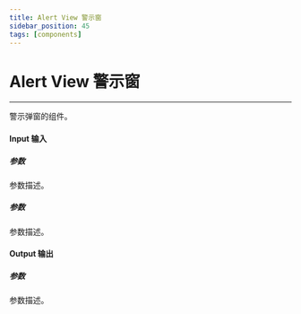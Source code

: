 ```yaml
---
title: Alert View 警示窗
sidebar_position: 45
tags: [components]
---
```


# Alert View 警示窗

---

警示弹窗的组件。

#### Input 输入

##### 参数

参数描述。

##### 参数

参数描述。

#### Output 输出

##### 参数

参数描述。
